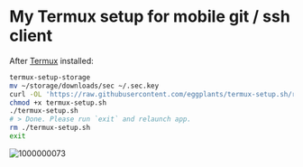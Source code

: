 # My Termux setup for mobile git / ssh client

After [Termux](https://termux.dev) installed:

```bash
termux-setup-storage
mv ~/storage/downloads/sec ~/.sec.key
curl -OL 'https://raw.githubusercontent.com/eggplants/termux-setup.sh/refs/heads/master/termux-setup.sh'
chmod +x termux-setup.sh
./termux-setup.sh
# > Done. Please run `exit` and relaunch app.
rm ./termux-setup.sh
exit
```

![1000000073](https://github.com/user-attachments/assets/f7552932-629c-49f8-a989-7ac5ed82f5c5)
